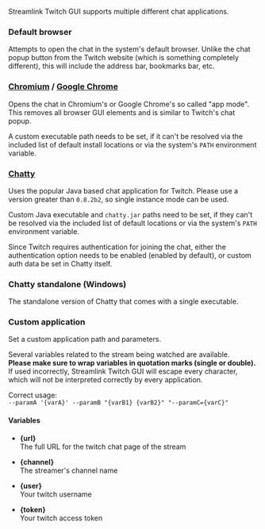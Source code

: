 Streamlink Twitch GUI supports multiple different chat applications.


### Default browser

Attempts to open the chat in the system's default browser. Unlike the chat popup button from the Twitch website (which is something completely different), this will include the address bar, bookmarks bar, etc.


### [Chromium][chromium] / [Google Chrome][chrome]

Opens the chat in Chromium's or Google Chrome's so called "app mode". This removes all browser GUI elements and is similar to Twitch's chat popup.

A custom executable path needs to be set, if it can't be resolved via the included list of default install locations or via the system's `PATH` environment variable.


### [Chatty][chatty]

Uses the popular Java based chat application for Twitch. Please use a version greater than `0.8.2b2`, so single instance mode can be used.

Custom Java executable and `chatty.jar` paths need to be set, if they can't be resolved via the included list of default locations or via the system's `PATH` environment variable.

Since Twitch requires authentication for joining the chat, either the authentication option needs to be enabled (enabled by default), or custom auth data be set in Chatty itself.


### Chatty standalone (Windows)

The standalone version of Chatty that comes with a single executable.


### Custom application

Set a custom application path and parameters.

Several variables related to the stream being watched are available.  
**Please make sure to wrap variables in quotation marks (single or double).**  
If used incorrectly, Streamlink Twitch GUI will escape every character, which will not be interpreted correctly by every application.

Correct usage:  
`--paramA '{varA}' --paramB "{varB1} {varB2}" "--paramC={varC}"`

#### Variables

- **{url}**  
  The full URL for the twitch chat page of the stream
- **{channel}**  
  The streamer's channel name
- **{user}**  
  Your twitch username
- **{token}**  
  Your twitch access token


  [chromium]: https://www.chromium.org/Home
  [chrome]: https://www.google.com/chrome/browser/desktop/index.html
  [chatty]: https://chatty.github.io
